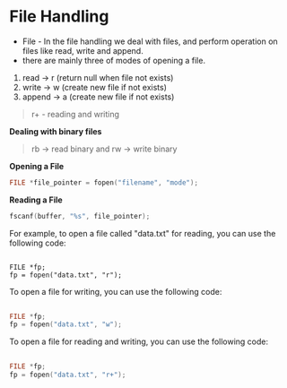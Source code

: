# File Handling

- File - In the file handling we deal with files, and perform operation on files like read, write and append.
- there are mainly three of modes of opening a file.

1. read -> r (return null when file not exists)
2. write -> w (create new file if not exists)
3. append -> a (create new file if not exists)

> r+ - reading and writing

**Dealing with binary files**

> rb -> read binary and rw -> write binary

**Opening a File**

```c
FILE *file_pointer = fopen("filename", "mode");
```

**Reading a File**

```c
fscanf(buffer, "%s", file_pointer);
```

For example, to open a file called "data.txt" for reading, you can use the following code:

```

FILE *fp;
fp = fopen("data.txt", "r");
```

To open a file for writing, you can use the following code:

```c
 
FILE *fp;
fp = fopen("data.txt", "w");
```

To open a file for reading and writing, you can use the following code:

```c
 
FILE *fp;
fp = fopen("data.txt", "r+");
```